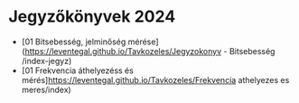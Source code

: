 # Jegyzőkönyvek 2024 
- [01 Bitsebesség, jelminőség mérése](https://leventegal.github.io/Tavkozeles/Jegyzokonyv - Bitsebesség /index-jegyz)
- [01 Frekvencia áthelyezéss és mérés]https://leventegal.github.io/Tavkozeles/Frekvencia athelyezes es meres/index)
